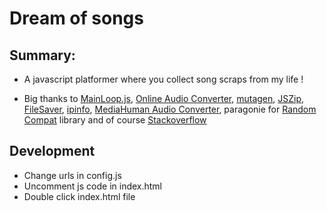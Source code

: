 # Dream of songs

## Summary:
* A javascript platformer where you collect song scraps from my life !

* Big thanks to [MainLoop.js](https://github.com/IceCreamYou/MainLoop.js), [Online Audio Converter](https://online-audio-converter.com/), [mutagen](https://mutagen.readthedocs.io), [JSZip](https://stuk.github.io/jszip/), [FileSaver](https://github.com/eligrey/FileSaver.js), [ipinfo](https://ipinfo.io), [MediaHuman Audio Converter](https://www.mediahuman.com/audio-converter/), paragonie for [Random Compat](https://github.com/paragonie/random_compat) library and of course [Stackoverflow](https://stackoverflow.com)

## Development

- Change urls in config.js
- Uncomment js code in index.html
- Double click index.html file
